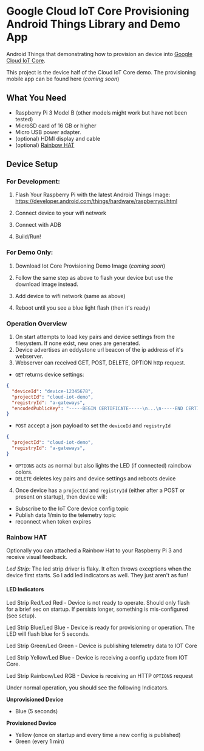 # Google Cloud IoT Core Provisioning Android Things Library and Demo App

Android Things that demonstrating how to provision an device into [Google Cloud IoT Core](https://cloud.google.com/iot-core/).

This project is the device half of the Cloud IoT Core demo. The provisioning mobile app can be found here (*coming soon*)

## What You Need

- Raspberry Pi 3 Model B (other models might work but have not been tested)
- MicroSD card of 16 GB or higher
- Micro USB power adapter.
- (optional) HDMI display and cable
- (optional) [Rainbow HAT](https://shop.pimoroni.com/products/rainbow-hat-for-android-things)

## Device Setup

### For Development:

1. Flash Your Raspberry Pi with the latest Android Things Image:
https://developer.android.com/things/hardware/raspberrypi.html

2. Connect device to your wifi network

3. Connect with ADB

4. Build/Run!

### For Demo Only:

1.  Download Iot Core Provisioning Demo Image (*coming soon*)

2.  Follow the same step as above to flash your device but use the download image instead.

3.  Add device to wifi network (same as above)

4.  Reboot until you see a blue light flash (then it's ready)

### Operation Overview

1. On start attempts to load key pairs and device settings from the filesystem.   If none exist, new ones are generated.
2. Device advertises an eddystone url beacon of the ip address of it's webserver.
3. Webserver can received GET, POST, DELETE, OPTION http request.

-  `GET` returns device settings:
```json
{
  "deviceId": "device-12345678",
  "projectId": "cloud-iot-demo",
  "registryId": "a-gateways",
  "encodedPublicKey": "-----BEGIN CERTIFICATE-----\n...\n-----END CERTIFICATE-----\n"
}
```

- `POST` accept a json payload to set the `deviceId` and `registryId`

```json
{
  "projectId": "cloud-iot-demo",
  "registryId": "a-gateways",
}
```

- `OPTIONS` acts as normal but also lights the LED (if connected) raindbow colors.
- `DELETE` deletes key pairs and device settings and reboots device

4. Once device has a `projectId` and `registryId` (either after a POST or present on startup), then device will:
- Subscribe to the IoT Core device config topic
- Publish data 1/min to the telemetry topic
- reconnect when token expires


### Rainbow HAT
Optionally you can attached a Rainbow Hat to your Raspberry Pi 3 and receive visual feedback.

*Led Strip:* The led strip driver is flaky.  It often throws exceptions when the device first starts. So I add led indicators as well.  They just aren't as fun!

#### LED Indicators
Led Strip Red/Led Red - Device is not ready to operate.  Should only flash for a brief sec on startup.  If persists longer, something is mis-configured (see setup).

Led Strip Blue/Led Blue - Device is ready for provisioning or operation. The LED will flash blue for 5 seconds.

Led Strip Green/Led Green - Device is publishing telemetry data to IOT Core

Led Strip Yellow/Led Blue - Device is receiving a config update from IOT Core.

Led Strip Rainbow/Led RGB - Device is receiving an HTTP `OPTIONS` request

Under normal operation, you should see the following Indicators.

**Unprovisioned Device**
- Blue (5 seconds)

**Provisioned Device**
- Yellow (once on startup and every time a new config is published)
- Green (every 1 min)
